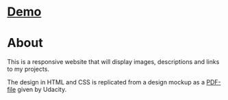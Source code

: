 # [Demo](https://minghua1991.github.io/build-a-portfolio-site/index.html)

# About

This is a responsive website that will display images, descriptions and links to my projects.

The design in HTML and CSS is replicated from a design mockup as a [PDF-file](https://storage.googleapis.com/supplemental_media/udacityu/2655898586/design-mockup-portfolio.pdf) given by Udacity.
